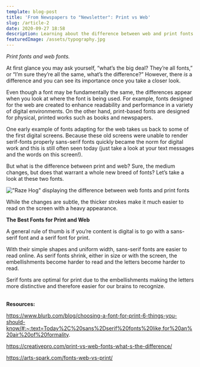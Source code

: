```yaml
---
template: blog-post
title: 'From Newspapers to "Newsletter": Print vs Web'
slug: /article-2
date: 2020-09-27 18:58
description: Learning about the difference between web and print fonts!
featuredImage: /assets/typography.jpg
---
```

*Print fonts and web fonts.*

At first glance you may ask yourself, “what’s the big deal? They’re all fonts,” or “I’m sure they’re all the same, what’s the difference?” However, there *is* a difference and you can see its importance once you take a closer look.

Even though a font may be fundamentally the same, the differences appear when you look at where the font is being used. For example, fonts designed for the web are created to enhance readability and performance in a variety of digital environments. On the other hand, print-based fonts are designed for physical, printed works such as books and newspapers.

One early example of fonts adapting for the web takes us back to some of the first digital screens. Because these old screens were unable to render serif-fonts properly sans-serif fonts quickly became the norm for digital work and this is still often seen today (just take a look at your text messages and the words on this screen!).

But what is the difference between print and web? Sure, the medium changes, but does that warrant a whole new breed of fonts? Let’s take a look at these two fonts.

!["Raze Hog" displaying the difference between web fonts and print fonts](/assets/raze-hog-example.jpg "Example of the difference between Web and Print typography (src: https://creativepro.com/print-vs-web-fonts-what-s-the-difference/)")

While the changes are subtle, the thicker strokes make it much easier to read on the screen with a heavy appearance.

**The Best Fonts for Print and Web**

A general rule of thumb is if you’re content is digital is to go with a sans-serif font and a serif font for print.

With their simple shapes and uniform width, sans-serif fonts are easier to read online. As serif fonts shrink, either in size or with the screen, the embellishments become harder to read and the letters become harder to read.

Serif fonts are optimal for print due to the embellishments making the letters more distinctive and therefore easier for our brains to recognize.



\
**Resources:**

<https://www.blurb.com/blog/choosing-a-font-for-print-6-things-you-should-know/#:~:text=Today%2C%20sans%2Dserif%20fonts%20like,for%20an%20air%20of%20formality>.

<https://creativepro.com/print-vs-web-fonts-what-s-the-difference/>

<https://arts-spark.com/fonts-web-vs-print/>